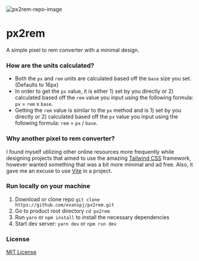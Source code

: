 ![px2rem-repo-image](https://user-images.githubusercontent.com/8595624/159067182-6eab2510-1dd8-423e-93fb-62d020bf2862.jpg)

# px2rem

A simple pixel to rem converter with a minimal design.

### How are the units calculated?

- Both the `px` and `rem` units are calculated based off the `base` size you set. (Defaults to 16px)
- In order to get the `px` value, it is either 1) set by you directly or 2) calculated based off the `rem` value you input using the following formula: `px` = `rem` x `base`.
- Getting the `rem` value is similar to the `px` method and is 1) set by you directly or 2) calculated based off the `px` value you input using the following formula: `rem` = `px` / `base`.

### Why another pixel to rem converter?

I found myself utilizing other online resources more frequently while designing projects that aimed to use the amazing [Tailwind CSS](https://tailwindcss.com) framework, however wanted something that was a bit more minimal and ad free. Also, it gave me an excuse to use [Vite](https://vitejs.dev) in a project.

### Run locally on your machine

1. Download or clone repo `git clone https://github.com/evanspj/px2rem.git`
2. Go to product root directory `cd px2rem`
3. Run `yarn` or `npm install` to install the necessary dependencies
4. Start dev server: `yarn dev` or `npm run dev`

### License

[MIT License](/LICENSE)
